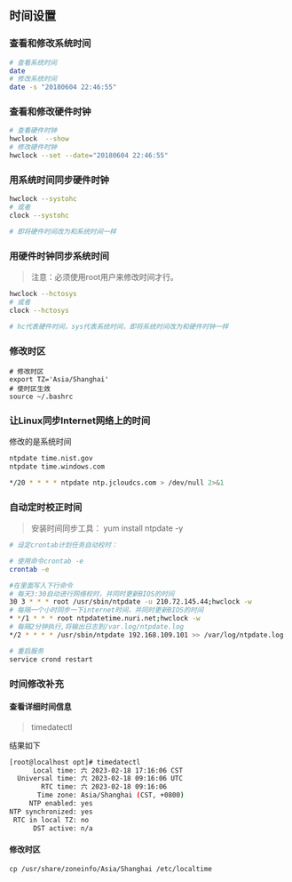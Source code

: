 ## 时间设置

### 查看和修改系统时间

```sh
# 查看系统时间
date
# 修改系统时间
date -s "20180604 22:46:55"
```

### 查看和修改硬件时钟

```sh
# 查看硬件时钟
hwclock  --show
# 修改硬件时钟
hwclock --set --date="20180604 22:46:55"
```

### 用系统时间同步硬件时钟

```sh
hwclock --systohc
# 或者
clock --systohc

# 即将硬件时间改为和系统时间一样
```

### 用硬件时钟同步系统时间 

> 注意：必须使用root用户来修改时间才行。

```sh
hwclock --hctosys
# 或者
clock --hctosys

# hc代表硬件时间，sys代表系统时间，即将系统时间改为和硬件时钟一样
```

### 修改时区

```
# 修改时区
export TZ='Asia/Shanghai'
# 使时区生效
source ~/.bashrc
```

### 让Linux同步Internet网络上的时间

修改的是系统时间

```sh
ntpdate time.nist.gov
ntpdate time.windows.com

*/20 * * * * ntpdate ntp.jcloudcs.com > /dev/null 2>&1  
```

### 自动定时校正时间

> 安装时间同步工具：  yum install ntpdate -y

```sh
# 设定crontab计划任务自动校时：

# 使用命令crontab -e
crontab -e

#在里面写入下行命令
# 每天3:30自动进行网络校时，并同时更新BIOS的时间
30 3 * * * root /usr/sbin/ntpdate -u 210.72.145.44;hwclock -w
# 每隔一个小时同步一下internet时间，并同时更新BIOS的时间
* */1 * * * root ntpdatetime.nuri.net;hwclock -w
# 每隔2分钟执行,将输出日志到/var.log/ntpdate.log 
*/2 * * * * /usr/sbin/ntpdate 192.168.109.101 >> /var/log/ntpdate.log

# 重启服务 
service crond restart
```

### 时间修改补充

#### 查看详细时间信息

> timedatectl

结果如下

```sh
[root@localhost opt]# timedatectl
      Local time: 六 2023-02-18 17:16:06 CST
  Universal time: 六 2023-02-18 09:16:06 UTC
        RTC time: 六 2023-02-18 09:16:06
       Time zone: Asia/Shanghai (CST, +0800)
     NTP enabled: yes
NTP synchronized: yes
 RTC in local TZ: no
      DST active: n/a
```

#### 修改时区

```
cp /usr/share/zoneinfo/Asia/Shanghai /etc/localtime
```

